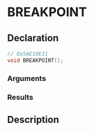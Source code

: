 # BREAKPOINT

## Declaration
```cpp
// 0x5AE10E31
void BREAKPOINT();
```

### Arguments

### Results

## Description
